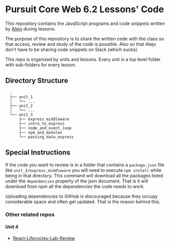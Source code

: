 # Pursuit Core Web 6.2 Lessons' Code

This repository contains the JavaScript programs and code snippets written by [Alejo](https://github.com/alejo4373) during lessons.

The purpose of this repository is to share the written code with the class so that access, review and study of the code is possible. Also so that Alejo don't have to be sharing code snippets on Slack (which sucks).

This repo is organized by units and lessons. Every unit is a top level folder with sub-folders for every lesson.

## Directory Structure
```
  .
  ├── unit_1
  │   └── ...
  ├── unit_2
  │   └── ...
  └── unit_3
      ├── express_middleware
      ├── intro_to_express
      ├── node_and_event_loop
      ├── npm_and_modules
      └── passing_data_express
```

## Special Instructions
If the code you want to review is in a folder that contains a `package.json` file like `unit_3/express_middleware` you will need to execute `npm install` while being in that directory. This command will download all the packages listed under the `dependencies` property of the json document. That is it will download from npm all the dependencies the code needs to work.

Uploading dependencies to GitHub is discouraged because they occupy considerable space and often get updated. That is the reason behind this.

### Other related repos
#### Unit 4
* [React-Lifecycles-Lab-Review](https://github.com/Pursuit-Core-6-2/React-Lifecycles-Lab-Review)
